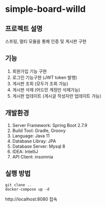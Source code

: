# simple-board-willd

## 프로젝트 설명
스프링, 멀티 모듈을 통해 인증 및 게시판 구현

## 기능
1. 회원가입 기능 구현
2. 로그인 기능구현 (JWT token 발행)
3. 게시판 조회 (모두가 조회 가능)
4. 게시판 삭제 (어드민 계정만 삭제가능)
5. 게시판 업데이트 (게시글 작성자만 업데이트 가능)

## 개발환경
1. Server Framework: Spring Boot 2.7.9
2. Build Tool: Gradle, Groovy
3. Language: Java 11
4. Database Libray: JPA
5. Database Server: Mysql 8
6. IDEA: IntelliJ
7. API Client: insomnia

## 실행 방법
```
git clone ..
docker-compose up -d
```
http://localhost:8080 접속
